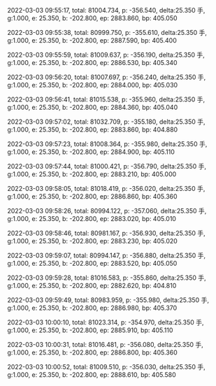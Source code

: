 2022-03-03 09:55:17, total: 81004.734, p: -356.540, delta:25.350 手, g:1.000, e: 25.350, b: -202.800, ep: 2883.860, bp: 405.050

2022-03-03 09:55:38, total: 80999.750, p: -355.610, delta:25.350 手, g:1.000, e: 25.350, b: -202.800, ep: 2887.590, bp: 405.400

2022-03-03 09:55:59, total: 81009.637, p: -356.190, delta:25.350 手, g:1.000, e: 25.350, b: -202.800, ep: 2886.530, bp: 405.340

2022-03-03 09:56:20, total: 81007.697, p: -356.240, delta:25.350 手, g:1.000, e: 25.350, b: -202.800, ep: 2884.000, bp: 405.030

2022-03-03 09:56:41, total: 81015.538, p: -355.960, delta:25.350 手, g:1.000, e: 25.350, b: -202.800, ep: 2884.360, bp: 405.040

2022-03-03 09:57:02, total: 81032.709, p: -355.180, delta:25.350 手, g:1.000, e: 25.350, b: -202.800, ep: 2883.860, bp: 404.880

2022-03-03 09:57:23, total: 81008.364, p: -355.980, delta:25.350 手, g:1.000, e: 25.350, b: -202.800, ep: 2884.900, bp: 405.110

2022-03-03 09:57:44, total: 81000.421, p: -356.790, delta:25.350 手, g:1.000, e: 25.350, b: -202.800, ep: 2883.210, bp: 405.000

2022-03-03 09:58:05, total: 81018.419, p: -356.020, delta:25.350 手, g:1.000, e: 25.350, b: -202.800, ep: 2886.860, bp: 405.360

2022-03-03 09:58:26, total: 80994.122, p: -357.060, delta:25.350 手, g:1.000, e: 25.350, b: -202.800, ep: 2883.020, bp: 405.010

2022-03-03 09:58:46, total: 80981.167, p: -356.930, delta:25.350 手, g:1.000, e: 25.350, b: -202.800, ep: 2883.230, bp: 405.020

2022-03-03 09:59:07, total: 80994.147, p: -356.880, delta:25.350 手, g:1.000, e: 25.350, b: -202.800, ep: 2883.520, bp: 405.050

2022-03-03 09:59:28, total: 81016.583, p: -355.860, delta:25.350 手, g:1.000, e: 25.350, b: -202.800, ep: 2882.620, bp: 404.810

2022-03-03 09:59:49, total: 80983.959, p: -355.980, delta:25.350 手, g:1.000, e: 25.350, b: -202.800, ep: 2886.980, bp: 405.370

2022-03-03 10:00:10, total: 81023.314, p: -354.970, delta:25.350 手, g:1.000, e: 25.350, b: -202.800, ep: 2885.910, bp: 405.110

2022-03-03 10:00:31, total: 81016.481, p: -356.080, delta:25.350 手, g:1.000, e: 25.350, b: -202.800, ep: 2886.800, bp: 405.360

2022-03-03 10:00:52, total: 81009.510, p: -356.030, delta:25.350 手, g:1.000, e: 25.350, b: -202.800, ep: 2888.610, bp: 405.580